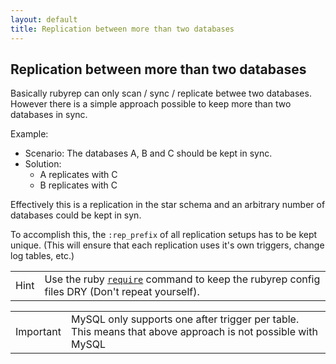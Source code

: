 ```yaml
---
layout: default
title: Replication between more than two databases
---
```


Replication between more than two databases
-------------------------------------------

Basically rubyrep can only scan / sync / replicate betwee two databases.
However there is a simple approach possible to keep more than two databases in sync.

Example:

-   Scenario: The databases A, B and C should be kept in sync.
-   Solution:
    -   A replicates with C
    -   B replicates with C

Effectively this is a replication in the star schema and an arbitrary number of databases could be kept in syn.

To accomplish this, the `:rep_prefix` of all replication setups has to be kept unique.
(This will ensure that each replication uses it's own triggers, change log tables, etc.)

|      |                                                                                                                                                  |
|------|--------------------------------------------------------------------------------------------------------------------------------------------------|
| Hint | Use the ruby [`require`](http://www.ruby-doc.org/core/classes/Kernel.html) command to keep the rubyrep config files DRY (Don't repeat yourself). |

|           |                                                                                                            |
|-----------|------------------------------------------------------------------------------------------------------------|
| Important | MySQL only supports one after trigger per table. This means that above approach is not possible with MySQL |
